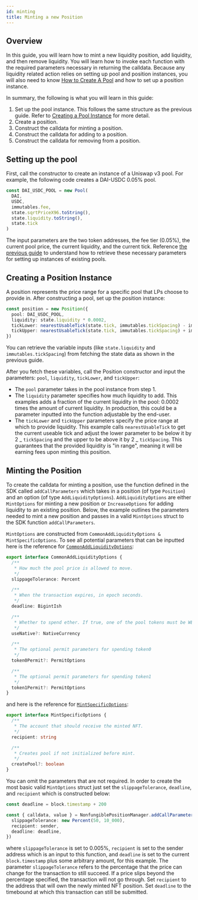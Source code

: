 ```yaml
---
id: minting
title: Minting a new Position
---
```


## Overview

In this guide, you will learn how to mint a new liquidity position, add liquidity, and then remove liquidity. You will learn how to invoke each function with the required parameters necessary in returning the calldata. Because any liquidity related action relies on setting up pool and position instances, you will also need to know [How to Create A Pool](https://docs.uniswap.org/sdk/guides/creating-a-pool) and how to set up a position instance.

In summary, the following is what you will learn in this guide:

1. Set up the pool instance. This follows the same structure as the previous guide. Refer to [Creating a Pool Instance](https://docs.uniswap.org/sdk/guides/creating-a-pool) for more detail.
2. Create a position.
3. Construct the calldata for minting a position.
4. Construct the calldata for adding to a position.
5. Construct the calldata for removing from a position.

## Setting up the pool

First, call the constructor to create an instance of a Uniswap v3 pool. For example, the following code creates a DAI-USDC 0.05% pool.

```typescript
const DAI_USDC_POOL = new Pool(
  DAI,
  USDC,
  immutables.fee,
  state.sqrtPriceX96.toString(),
  state.liquidity.toString(),
  state.tick
)
```

The input parameters are the two token addresses, the fee tier (0.05%), the current pool price, the current liquidity, and the current tick. Reference [the previous guide](https://docs.uniswap.org/sdk/guides/creating-a-pool) to understand how to retrieve these necessary parameters for setting up instances of existing pools.

## Creating a Position Instance

A position represents the price range for a specific pool that LPs choose to provide in. After constructing a pool, set up the position instance:

```typescript
const position = new Position({
  pool: DAI_USDC_POOL,
  liquidity: state.liquidity * 0.0002,
  tickLower: nearestUsableTick(state.tick, immutables.tickSpacing) - immutables.tickSpacing * 2,
  tickUpper: nearestUsableTick(state.tick, immutables.tickSpacing) + immutables.tickSpacing * 2,
})
```

You can retrieve the variable inputs (like `state.liquidity` and `immutables.tickSpacing`) from fetching the state data as shown in the previous guide.

After you fetch these variables, call the Position constructor and input the parameters: `pool`, `liquidity`, `tickLower`, and `tickUpper`:

- The `pool` parameter takes in the pool instance from step 1.
- The `liquidity` parameter specifies how much liquidity to add. This examples adds a fraction of the current liquidity in the pool: 0.0002 times the amount of current liquidity. In production, this could be a parameter inputted into the function adjustable by the end-user.
- The `tickLower` and `tickUpper` parameters specify the price range at which to provide liquidity. This example calls `nearestUsableTick` to get the current useable tick and adjust the lower parameter to be below it by 2 _ `tickSpacing` and the upper to be above it by 2 _ `tickSpacing`. This guarantees that the provided liquidity is "in range", meaning it will be earning fees upon minting this position.

## Minting the Position

To create the calldata for minting a position, use the function defined in the SDK called `addCallParameters` which takes in a position (of type `Position`) and an option (of type `AddLiquidityOptions`). `AddLiquidityOptions` are either `MintOptions` for minting a new position or `IncreaseOptions` for adding liquidity to an existing position. Below, the example outlines the parameters needed to mint a new position and passes in a valid `MintOptions` struct to the SDK function `addCallParameters`.

`MintOptions` are constructed from `CommonAddLiquidityOptions & MintSpecificOptions`. To see all potential parameters that can be inputted here is the reference for [`CommonAddLiquidityOptions`](https://docs.uniswap.org/sdk/reference/interfaces/CommonAddLiquidityOptions):

```typescript
export interface CommonAddLiquidityOptions {
  /**
   * How much the pool price is allowed to move.
   */
  slippageTolerance: Percent

  /**
   * When the transaction expires, in epoch seconds.
   */
  deadline: BigintIsh

  /**
   * Whether to spend ether. If true, one of the pool tokens must be WETH, by default false
   */
  useNative?: NativeCurrency

  /**
   * The optional permit parameters for spending token0
   */
  token0Permit?: PermitOptions

  /**
   * The optional permit parameters for spending token1
   */
  token1Permit?: PermitOptions
}
```

and here is the reference for [`MintSpecificOptions`](https://docs.uniswap.org/sdk/reference/interfaces/MintSpecificOptions):

```typescript
export interface MintSpecificOptions {
  /**
   * The account that should receive the minted NFT.
   */
  recipient: string

  /**
   * Creates pool if not initialized before mint.
   */
  createPool?: boolean
}
```

You can omit the parameters that are not required. In order to create the most basic valid `MintOptions` struct just set the `slippageTolerance`, `deadline`, and `recipient` which is constructed below:

```typescript
const deadline = block.timestamp + 200

const { calldata, value } = NonfungiblePositionManager.addCallParameters(position, {
  slippageTolerance: new Percent(50, 10_000),
  recipient: sender,
  deadline: deadline,
})
```

where `slippageTolerance` is set to 0.005%, `recipient` is set to the sender address which is an input to this function, and `deadline` is set to the current `block.timestamp` plus some arbitrary amount, for this example. The parameter `slippageTolerance` refers to the percentage that the price can change for the transaction to still succeed. If a price slips beyond the percentage specified, the transaction will not go through. Set `recipient` to the address that will own the newly minted NFT position. Set `deadline` to the timebound at which this transaction can still be submitted.
